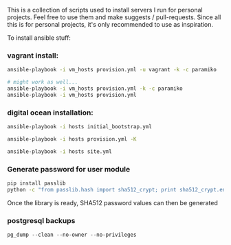 This is a collection of scripts used to install servers I run for personal projects. Feel free to use them and make suggests / pull-requests. Since all this is for personal projects, it's only recommended to use as inspiration.

To install ansible stuff:

### vagrant install:

```bash
ansible-playbook -i vm_hosts provision.yml -u vagrant -k -c paramiko

# might work as well...
ansible-playbook -i vm_hosts provision.yml -k -c paramiko
ansible-playbook -i vm_hosts provision.yml
```

### digital ocean installation:

```bash
ansible-playbook -i hosts initial_bootstrap.yml

ansible-playbook -i hosts provision.yml -K

ansible-playbook -i hosts site.yml
```

### Generate password for user module

```bash
pip install passlib
python -c "from passlib.hash import sha512_crypt; print sha512_crypt.encrypt('<password>')"
```

Once the library is ready, SHA512 password values can then be generated

### postgresql backups
```
pg_dump --clean --no-owner --no-privileges
```

